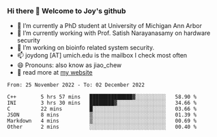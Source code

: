 ### Hi there 👋 Welcome to Joy's github

- 🔭 I’m currently a PhD student at University of Michigan Ann Arbor
- 🌱 I’m currently working with Prof. Satish Narayanasamy on hardware security
- 👯 I’m working on bioinfo related system security. 
- 📫 joydong [AT] umich.edu is the mailbox I check most often
- 😄 Pronouns: also know as jiao_chew
- 💬 read more at [my website](https://joydddd.github.io/)
<!--START_SECTION:waka-->

```text
From: 25 November 2022 - To: 02 December 2022

C++        5 hrs 57 mins   ██████████████▓░░░░░░░░░░   58.90 %
INI        3 hrs 30 mins   ████████▓░░░░░░░░░░░░░░░░   34.66 %
C          22 mins         █░░░░░░░░░░░░░░░░░░░░░░░░   03.66 %
JSON       8 mins          ▒░░░░░░░░░░░░░░░░░░░░░░░░   01.39 %
Markdown   4 mins          ▒░░░░░░░░░░░░░░░░░░░░░░░░   00.69 %
Other      2 mins          ░░░░░░░░░░░░░░░░░░░░░░░░░   00.40 %
```

<!--END_SECTION:waka-->
